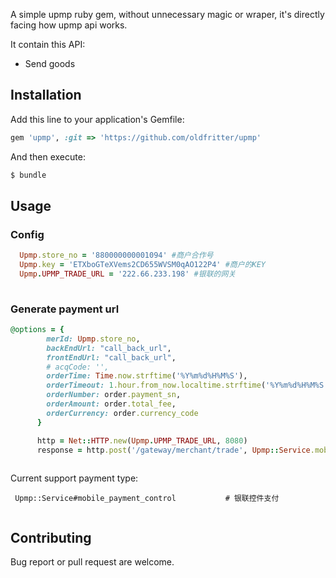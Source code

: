 
A simple upmp ruby gem, without unnecessary magic or wraper, it's directly facing how upmp api works.

It contain this API:

* Send goods


## Installation

Add this line to your application's Gemfile:


```ruby
gem 'upmp', :git => 'https://github.com/oldfritter/upmp'
```

And then execute:

```sh
$ bundle
```

## Usage

### Config

```ruby
  Upmp.store_no = '880000000001094' #商户合作号
  Upmp.key = 'ETXboGTeXVems2CD655WVSM0qAO122P4' #商户的KEY
  Upmp.UPMP_TRADE_URL = '222.66.233.198' #银联的网关
	
```

### Generate payment url

```ruby
@options = {
        merId: Upmp.store_no,
        backEndUrl: "call_back_url",
        frontEndUrl: "call_back_url",
        # acqCode: '',
        orderTime: Time.now.strftime('%Y%m%d%H%M%S'),
        orderTimeout: 1.hour.from_now.localtime.strftime('%Y%m%d%H%M%S'),
        orderNumber: order.payment_sn,
        orderAmount: order.total_fee,
        orderCurrency: order.currency_code
      }

      http = Net::HTTP.new(Upmp.UPMP_TRADE_URL, 8080)
      response = http.post('/gateway/merchant/trade', Upmp::Service.mobile_payment_control(@option))
			
```


Current support payment type:
```
 Upmp::Service#mobile_payment_control        	# 银联控件支付
 
```

## Contributing

Bug report or pull request are welcome.